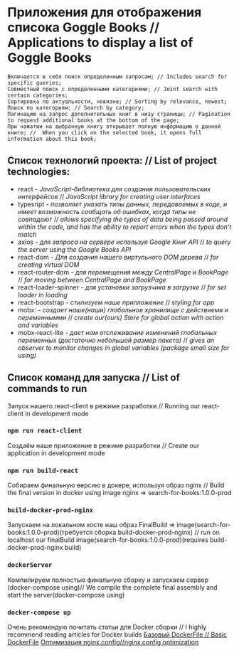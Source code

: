 # Приложения для отображения списока Goggle Books // Applications to display a list of Goggle Books
    Включается в себя поиск определенным запросам; // Includes search for specific queries;  
    Совместный поиск с определенными категориями; // Joint search with certain categories;  
    Сортировка по актуальности, новизне; // Sorting by relevance, newest;  
    Поиск по категориям; // Search by category;  
    Пагинацию на запрос дополнительных книг в низу страницы; // Pagination to request additional books at the bottom of the page;  
    При нажатии на выбранную книгу открывает полную информацию о данной книге; //  When you click on the selected book, it opens full information about this book;  

## Список технологий проекта: // List of project technologies:  
* react - _JavaScript-библиотека для создания пользовательских интерфейсов_ // _JavaScript library for creating user interfaces_  
* typesript - _позволяет указать типы данных, передаваемых в коде, и имеет возможность сообщать об ошибках, когда типы не совпадают_ // _allows specifying the types of data being passed around within the code, and has the ability to report errors when the types don't match_  
* axios - _для запроса на сервере используя Google Книг API_ // _to query the server using the Google Books API_  
* react-dom - _Для создания нашего виртульного DOM дерева_ // _for creating virtual DOM_  
* react-router-dom - _для перемещения между CentralPage и BookPage_ // _for moving between CentralPage and BookPage_  
* react-loader-spinner  - _для установки загрузчика в загрузке_ // _for set loader in loading_  
* react-bootstrap - _стилизуем наше прилложение_ // _styling for app_  
* mobx: - _создает наше(наши) глобальное хранилище с действиемя и переменнымми_  //  _create our(ours) Store for global action with action and variables_  
* mobx-react-lite - _дает нам отслеживание изменений глобальных переменных (достаточно небольшой размер пакета)_ // _gives an observer to monitor changes in global variables (package small size for using)_

## Список команд для запуска // List of commands to run

Запуск нашего react-client в режиме разработки // Running our react-client in development mode  
### `npm run react-client`
Создаём наше приложение в режиме разработки // Create our application in development mode
### `npm run build-react`
Собираем финальную версию в докере, используя образ nginx // Build the final version in docker using image nginx => search-for-books:1.0.0-prod
### `build-docker-prod-nginx`
Запускаем на локальном хосте наш образ FinalBuild => image(search-for-books:1.0.0-prod)(требуется сборка build-docker-prod-nginx) // run on localhost our finalBuild image(search-for-books:1.0.0-prod)(requires build-docker-prod-nginx build)  
### `dockerServer`
Компилируем полностью финальную сборку и запускаем сервер (docker-compose using)// We compile the complete final assembly and start the server(docker-compose using)
### `docker-compose up`

Очень рекомендую почитать статьи для Docker сборки // I highly recommend reading articles for Docker builds
[Базовый DockerFile // Basic DockerFile](https://javascript.plainenglish.io/how-to-serve-a-react-app-with-nginx-in-a-non-root-docker-container-cbc4c6acc177)
[Оптимизация nginx.config//nginx.config optimization](https://itnext.io/nginx-create-react-app-gzip-tripple-your-lighthouse-performance-score-in-5-minutes-627465c3f445)